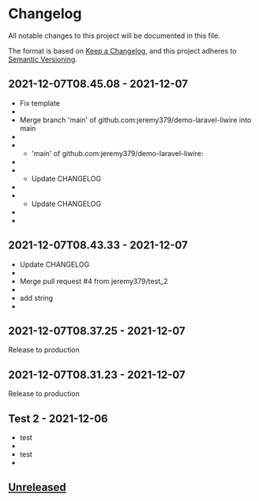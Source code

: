 # Changelog

All notable changes to this project will be documented in this file.

The format is based on [Keep a Changelog](https://keepachangelog.com/en/1.0.0/),
and this project adheres to [Semantic Versioning](https://semver.org/spec/v2.0.0.html).

## 2021-12-07T08.45.08 - 2021-12-07

- Fix template
- 
- Merge branch 'main' of github.com:jeremy379/demo-laravel-liwire into main
- 
- - 'main' of github.com:jeremy379/demo-laravel-liwire:
- 
- - Update CHANGELOG
- 
- - Update CHANGELOG
- 
- 

## 2021-12-07T08.43.33 - 2021-12-07

- Update CHANGELOG
- 
- Merge pull request #4 from jeremy379/test_2
- 
- add string
- 

## 2021-12-07T08.37.25 - 2021-12-07

Release to production

## 2021-12-07T08.31.23 - 2021-12-07

Release to production

## Test 2 - 2021-12-06

- test
- 
- test
- 

## [Unreleased](https://github.com/jeremy379/demo-laravel-liwire/compare/2021-12-07T08.58.39...HEAD)
